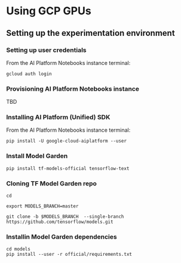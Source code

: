 # Using GCP GPUs

## Setting up the experimentation environment

### Setting up user credentials

From the AI Platform Notebooks instance terminal:

```
gcloud auth login
```
### Provisioning AI Platform Notebooks instance

TBD

### Installing AI Platform (Unified) SDK

From the AI Platform Notebooks instance terminal:

```
pip install -U google-cloud-aiplatform --user
```


### Install Model Garden

```
pip install tf-models-official tensorflow-text
```


### Cloning TF Model Garden repo

```
cd 

export MODELS_BRANCH=master

git clone -b $MODELS_BRANCH  --single-branch https://github.com/tensorflow/models.git

```

### Installin Model Garden dependencies

```
cd models
pip install --user -r official/requirements.txt
```
